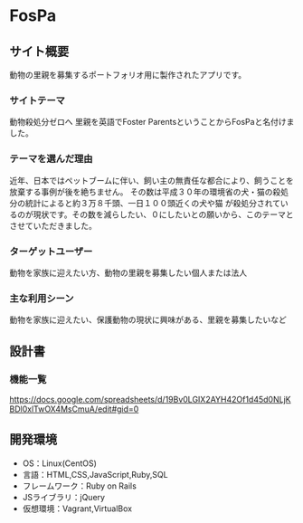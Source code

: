 # FosPa

## サイト概要
動物の里親を募集するポートフォリオ用に製作されたアプリです。

### サイトテーマ
動物殺処分ゼロへ
里親を英語でFoster ParentsということからFosPaと名付けました。

### テーマを選んだ理由
近年、日本ではペットブームに伴い、飼い主の無責任な都合により、飼うことを放棄する事例が後を絶ちません。
その数は平成３０年の環境省の犬・猫の殺処分の統計によると約３万８千頭、一日１００頭近くの犬や猫
が殺処分されているのが現状です。その数を減らしたい、０にしたいとの願いから、このテーマとさせていただきました。

### ターゲットユーザー
動物を家族に迎えたい方、動物の里親を募集したい個人または法人

### 主な利用シーン
動物を家族に迎えたい、保護動物の現状に興味がある、里親を募集したいなど

## 設計書

### 機能一覧
https://docs.google.com/spreadsheets/d/19Bv0LGIX2AYH42Of1d45d0NLjKBDl0xlTwOX4MsCmuA/edit#gid=0

## 開発環境
- OS：Linux(CentOS)
- 言語：HTML,CSS,JavaScript,Ruby,SQL
- フレームワーク：Ruby on Rails
- JSライブラリ：jQuery
- 仮想環境：Vagrant,VirtualBox